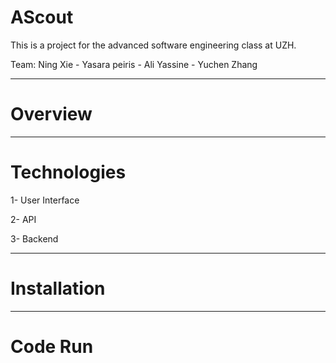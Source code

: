 # AScout

This is a project for the advanced software engineering class at UZH. 

Team: Ning Xie - Yasara peiris - Ali Yassine - Yuchen Zhang

------------------------------
# Overview 

  

------------------------------

# Technologies

  1- User Interface 
  
    
  2- API 
  
    
  3- Backend 
  
 

------------------------------
# Installation 

      
------------------------------
# Code Run

